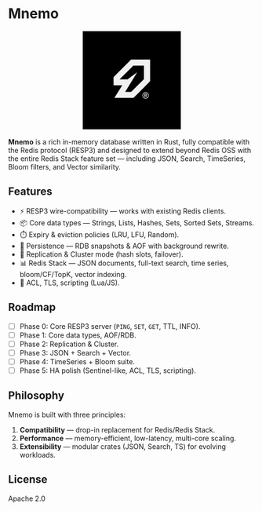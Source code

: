 # Mnemo

<p align="center">
  <img src="MnemoLogo.png" alt="Mnemo Logo" width="200"/>
</p>

**Mnemo** is a rich in-memory database written in Rust, fully compatible with
the Redis protocol (RESP3) and designed to extend beyond Redis OSS with the
entire Redis Stack feature set — including JSON, Search, TimeSeries, Bloom
filters, and Vector similarity.

## Features
- ⚡ RESP3 wire-compatibility — works with existing Redis clients.
- 📦 Core data types — Strings, Lists, Hashes, Sets, Sorted Sets, Streams.
- ⏱️ Expiry & eviction policies (LRU, LFU, Random).
- 💾 Persistence — RDB snapshots & AOF with background rewrite.
- 🔄 Replication & Cluster mode (hash slots, failover).
- 📊 Redis Stack — JSON documents, full-text search, time series, bloom/CF/TopK, vector indexing.
- 🔐 ACL, TLS, scripting (Lua/JS).

## Roadmap
- [ ] Phase 0: Core RESP3 server (`PING`, `SET`, `GET`, TTL, INFO).
- [ ] Phase 1: Core data types, AOF/RDB.
- [ ] Phase 2: Replication & Cluster.
- [ ] Phase 3: JSON + Search + Vector.
- [ ] Phase 4: TimeSeries + Bloom suite.
- [ ] Phase 5: HA polish (Sentinel-like, ACL, TLS, scripting).

## Philosophy
Mnemo is built with three principles:
1. **Compatibility** — drop-in replacement for Redis/Redis Stack.
2. **Performance** — memory-efficient, low-latency, multi-core scaling.
3. **Extensibility** — modular crates (JSON, Search, TS) for evolving workloads.

## License
Apache 2.0